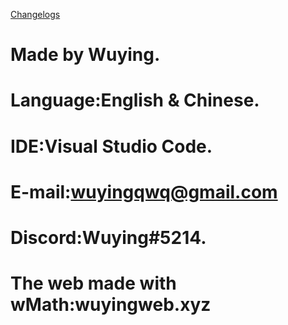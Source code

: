 [Changelogs](./changelogs_En.md)

# Made by Wuying.
# Language:English & Chinese.
# IDE:Visual Studio Code.
# E-mail:wuyingqwq@gmail.com
# Discord:Wuying#5214.
# The web made with wMath:wuyingweb.xyz
